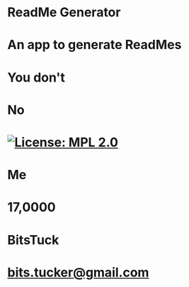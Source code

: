 # ReadMe Generator 
# An app to generate ReadMes
# You don't
# No
# [![License: MPL 2.0](https://img.shields.io/badge/License-MPL_2.0-brightgreen.svg)](https://opensource.org/licenses/MPL-2.0)
# Me
# 17,0000
# BitsTuck
# bits.tucker@gmail.com



